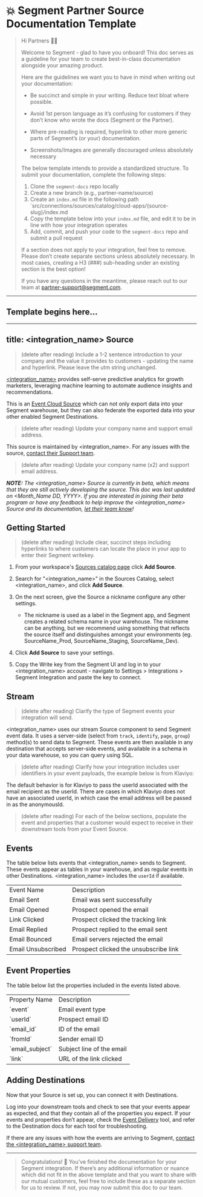 # 💥 Segment Partner Source Documentation Template

> Hi Partners 👋🏼
>
> Welcome to Segment - glad to have you onboard! This doc serves as a guideline for your team to create best-in-class documentation alongside your amazing product.
>
> Here are the guidelines we want you to have in mind when writing out your documentation:
>
> - Be succinct and simple in your writing. Reduce text bloat where possible.
> - Avoid 1st person language as it’s confusing for customers if they don’t know who wrote the docs (Segment or the Partner).
> - Where pre-reading is required, hyperlink to other more generic parts of Segment’s (or your) documentation.
>
> - Screenshots/Images are generally discouraged unless absolutely necessary
>
> The below template intends to provide a standardized structure. To submit your documentation, complete the following steps:
>
> 1. Clone the `segment-docs` repo locally
> 2. Create a new branch (e.g., partner-name/source)
> 3. Create an `index.md` file in the following path `src/connections/sources/catalog/cloud-apps/{source-slug}/index.md
> 4. Copy the template below into your `index.md` file, and edit it to be in line with how your integration operates
> 5. Add, commit, and push your code to the `segment-docs` repo and submit a pull request
>
> If a section does not apply to your integration, feel free to remove. Please don’t create separate sections unless absolutely necessary. In most cases, creating a H3 (###) sub-heading under an existing section is the best option!
>
> If you have any questions in the meantime, please reach out to our team at partner-support@segment.com.

---

## Template begins here...

---

## title: <integration_name> Source

> (delete after reading) Include a 1-2 sentence introduction to your company and the value it provides to customers - updating the name and hyperlink. Please leave the utm string unchanged.

[<integration_name>](https://yourintegration.com/?utm_source=segmentio&utm_medium=docs&utm_campaign=partners) provides self-serve predictive analytics for growth marketers, leveraging machine learning to automate audience insights and recommendations.

This is an [Event Cloud Source](https://segment.com/docs/sources/#event-cloud-sources) which can not only export data into your Segment warehouse, but they can also federate the exported data into your other enabled Segment Destinations.

> (delete after reading) Update your company name and support email address.

This source is maintained by <integration_name>. For any issues with the source, [contact their Support team](mailto:support@<integration_name>.com).

> (delete after reading) Update your company name (x2) and support email address.

_**NOTE:** The <integration_name> Source is currently in beta, which means that they are still actively developing the source. This doc was last updated on <Month_Name DD, YYYY>. If you are interested in joining their beta program or have any feedback to help improve the <integration_name> Source and its documentation, [let their team know](mailto:support@<integration_name>.com)!_

## Getting Started

> (delete after reading) Include clear, succinct steps including hyperlinks to where customers can locate the place in your app to enter their Segment writekey.

1. From your workspace's [Sources catalog page](https://app.segment.com/goto-my-workspace/sources/catalog) click **Add Source**.
2. Search for "<integration_name>" in the Sources Catalog, select <integration_name>, and click **Add Source**.
3. On the next screen, give the Source a nickname configure any other settings.

   - The nickname is used as a label in the Segment app, and Segment creates a related schema name in your warehouse. The nickname can be anything, but we recommend using something that reflects the source itself and distinguishes amongst your environments (eg. SourceName_Prod, SourceName_Staging, SourceName_Dev).

4. Click **Add Source** to save your settings.
5. Copy the Write key from the Segment UI and log in to your <integration_name> account - navigate to Settings > Integrations > Segment Integration and paste the key to connect.

## Stream

> (delete after reading) Clarify the type of Segment events your integration will send. 

<integration_name> uses our stream Source component to send Segment event data. It uses a server-side (select from `track`, `identify`, `page`, `group`) method(s) to send data to Segment. These events are then available in any destination that accepts server-side events, and available in a schema in your data warehouse, so you can query using SQL.

> (delete after reading) Clarify how your integration includes user identifiers in your event payloads, the example below is from Klaviyo:

The default behavior is for Klaviyo to pass the userId associated with the email recipient as the userId. There are cases in which Klaviyo does not have an associated userId, in which case the email address will be passed in as the anonymousId.

> (delete after reading) For each of the below sections, populate the event and properties that a customer would expect to receive in their downstream tools from your Event Source.

## Events

The table below lists events that <integration_name> sends to Segment. These events appear as tables in your warehouse, and as regular events in other Destinations. <integration_name> includes the `userId` if available.

<table>
  <tr>
   <td>Event Name</td>
   <td>Description</td>
  </tr>
  <tr>
   <td>Email Sent</td>
   <td>Email was sent successfully</td>
  </tr>
  <tr>
   <td>Email Opened</td>
   <td>Prospect opened the email</td>
  </tr>
  <tr>
   <td>Link Clicked</td>
   <td>Prospect clicked the tracking link</td>
  </tr>
  <tr>
   <td>Email Replied</td>
   <td>Prospect replied to the email sent</td>
  </tr>
  <tr>
   <td>Email Bounced</td>
   <td>Email servers rejected the email</td>
  </tr>
  <tr>
   <td>Email Unsubscribed</td>
   <td>Prospect clicked the unsubscribe link</td>
  </tr>
</table>

## Event Properties

The table below list the properties included in the events listed above.

<table>
  <tr>
   <td>Property Name</td>
   <td>Description</td>
  </tr>
  <tr>
   <td>`event`</td>
   <td>Email event type</td>
  </tr>
  <tr>
   <td>`userId`</td>
   <td>Prospect email ID</td>
  </tr>
  <tr>
   <td>`email_id`</td>
   <td>ID of the email</td>
  </tr>
  <tr>
   <td>`fromId`</td>
   <td>Sender email ID</td>
  </tr>
  <tr>
   <td>`email_subject`</td>
   <td>Subject line of the email</td>
  </tr>
  <tr>
   <td>`link`</td>
   <td>URL of the link clicked</td>
  </tr>
</table>

## Adding Destinations

Now that your Source is set up, you can connect it with Destinations.

Log into your downstream tools and check to see that your events appear as expected, and that they contain all of the properties you expect. If your events and properties don’t appear, check the [Event Delivery](https://segment.com/docs/connections/event-delivery/) tool, and refer to the Destination docs for each tool for troubleshooting.

If there are any issues with how the events are arriving to Segment, [contact the <integration_name> support team](mailto:support@<integration_name>.com).

---

> Congratulations! 🎉 You’ve finished the documentation for your Segment integration. If there’s any additional information or nuance which did not fit in the above template and that you want to share with our mutual customers, feel free to include these as a separate section for us to review. If not, you may now submit this doc to our team.
